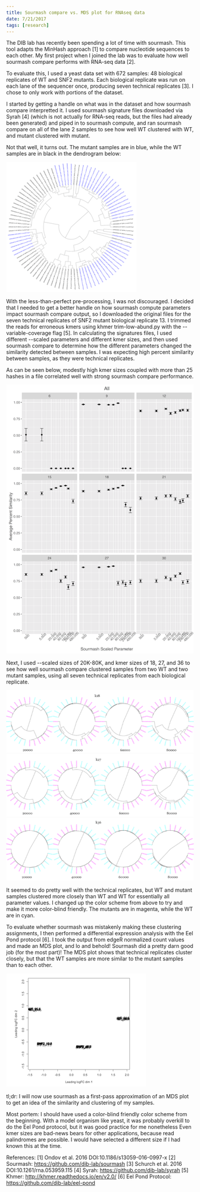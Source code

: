 ```yaml
---
title: Sourmash compare vs. MDS plot for RNAseq data
date: 7/21/2017
tags: [research]
---
```


The DIB lab has recently been spending a lot of time with sourmash. This tool adapts the MinHash approach [1] to compare nucleotide sequences to each other. My first project when I joined the lab was to evaluate how well sourmash compare performs with RNA-seq data [2].

To evaluate this, I used a yeast data set with 672 samples: 48 biological replicates of WT and SNF2 mutants. Each biological replicate was run on each lane of the sequencer once, producing seven technical replicates [3]. I chose to only work with portions of the dataset.

I started by getting a handle on what was in the dataset and how sourmash compare interpretted it. I used sourmash signature files downloaded via Syrah [4] (which is not actually for RNA-seq reads, but the files had already been generated) and piped in to sourmash compute, and ran sourmash compare on all of the lane 2 samples to see how well WT clustered with WT, and mutant clustered with mutant.

Not that well, it turns out. The mutant samples are in blue, while the WT samples are in black in the dendrogram below:

![**Mutant vs. Wildtype**](../img/colored_hclust_L2_syrah.png)

With the less-than-perfect pre-processing, I was not discouraged. I decided that I needed to get a better handle on how sourmash compute parameters impact sourmash compare output, so I downloaded the original files for the seven technical replicates of SNF2 mutant biological replicate 13. I trimmed the reads for erroneous kmers using khmer trim-low-abund.py with the --variable-coverage flag [5]. In calculating the signatures files, I used different --scaled parameters and different kmer sizes, and then used sourmash compare to determine how the different parameters changed the similarity detected between samples. I was expecting high percent similarity between samples, as they were technical replicates.

As can be seen below, modestly high kmer sizes coupled with more than 25 hashes in a file correlated well with strong sourmash compare performance.

![**Accuracy & kmer sizes**](../img/sourmash_snf2_br13_comparisons.png)

Next, I used --scaled sizes of 20K-80K, and kmer sizes of 18, 27, and 36 to see how well sourmash compare clustered samples from two WT and two mutant samples, using all seven technical replicates from each biological replicate.

![k = 18](../img/k18hclust.png)
![k = 27](../img/k27hclust.png)
![k = 36](../img/k36hclust.png)

It seemed to do pretty well with the technical replicates, but WT and mutant samples clustered more closely than WT and WT for essentially all parameter values. I changed up the color scheme from above to try and make it more color-blind friendly. The mutants are in magenta, while the WT are in cyan.

To evaluate whether sourmash was mistakenly making these clustering assignments, I then performed a differential expression analysis with the Eel Pond protocol [6]. I took the output from edgeR normalized count values and made an MDS plot, and lo and behold! Sourmash did a pretty darn good job (for the most part)! The MDS plot shows that technical replicates cluster closely, but that the WT samples are more similar to the mutant samples than to each other.

![**MDS plot**](../img/mds_plot.png)

tl;dr: I will now use sourmash as a first-pass approximation of an MDS plot to get an idea of the similarity and clustering of my samples.

Most portem:
I should have used a color-blind friendly color scheme from the beginning.
With a model organism like yeast, it was probably overkill to do the Eel Pond protocol, but it was good practice for me nonetheless
Even kmer sizes are bad-news bears for other applications, because read palindromes are possible. I would have selected a different size if I had known this at the time.

References:
[1] Ondov et al. 2016 DOI:10.1186/s13059-016-0997-x
[2] Sourmash: https://github.com/dib-lab/sourmash
[3] Schurch et al. 2016 DOI:10.1261/rna.053959.115
[4] Syrah: https://github.com/dib-lab/syrah
[5] Khmer: http://khmer.readthedocs.io/en/v2.0/
[6] Eel Pond Protocol: https://github.com/dib-lab/eel-pond
